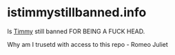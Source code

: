 istimmystillbanned.info
=======================

Is [Timmy](http://steamcommunity.com/id/TimmyCZ/) still banned FOR BEING A FUCK HEAD.

Why am I trusetd with access to this repo - Romeo Juliet
